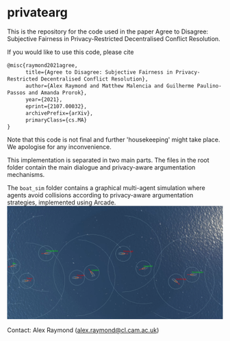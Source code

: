 # privatearg

This is the repository for the code used in the paper Agree to Disagree: Subjective Fairness in Privacy-Restricted Decentralised Conflict Resolution.

If you would like to use this code, please cite
```buildoutcfg
@misc{raymond2021agree,
      title={Agree to Disagree: Subjective Fairness in Privacy-Restricted Decentralised Conflict Resolution}, 
      author={Alex Raymond and Matthew Malencia and Guilherme Paulino-Passos and Amanda Prorok},
      year={2021},
      eprint={2107.00032},
      archivePrefix={arXiv},
      primaryClass={cs.MA}
}
```

Note that this code is not final and further 'housekeeping' might take place. We apologise for any inconvenience.

This implementation is separated in two main parts. The files in the root folder contain the main
dialogue and privacy-aware argumentation mechanisms.

The `boat_sim` folder contains a graphical multi-agent simulation
where agents avoid collisions according to privacy-aware argumentation strategies, implemented using Arcade.
![Example screenshot](boat_sim/screenshot5.png)

Contact: Alex Raymond (alex.raymond@cl.cam.ac.uk)